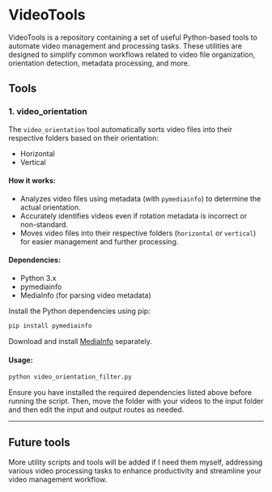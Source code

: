 # VideoTools

VideoTools is a repository containing a set of useful Python-based tools to automate video management and processing tasks. These utilities are designed to simplify common workflows related to video file organization, orientation detection, metadata processing, and more.

## Tools

### 1. **video_orientation**

The `video_orientation` tool automatically sorts video files into their respective folders based on their orientation:

- Horizontal
- Vertical

#### How it works:

- Analyzes video files using metadata (with `pymediainfo`) to determine the actual orientation.
- Accurately identifies videos even if rotation metadata is incorrect or non-standard.
- Moves video files into their respective folders (`horizontal` or `vertical`) for easier management and further processing.

#### Dependencies:

- Python 3.x
- pymediainfo
- MediaInfo (for parsing video metadata)

Install the Python dependencies using pip:

```bash
pip install pymediainfo
```

Download and install [MediaInfo](https://mediaarea.net/en/MediaInfo) separately.

#### Usage:

```bash
python video_orientation_filter.py
```

Ensure you have installed the required dependencies listed above before running the script. Then, move the folder with your videos to the input folder and then edit the input and output routes as needed.

---

## Future tools

More utility scripts and tools will be added if I need them myself, addressing various video processing tasks to enhance productivity and streamline your video management workflow.